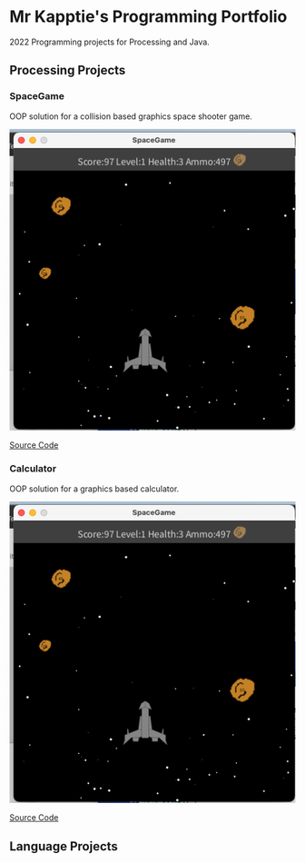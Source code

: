 # Mr Kapptie's Programming Portfolio

2022 Programming projects for Processing and Java.

## Processing Projects

### SpaceGame
OOP solution for a collision based graphics space shooter game. 

![SpaceGame](https://github.com/kappter/a1programmingprojects/blob/gh-pages/images/spacegame.png?raw=true)

[Source Code](https://github.com/kappter/a1programmingprojects/blob/gh-pages/src/SpaceGame.zip)

### Calculator
OOP solution for a graphics based calculator. 

![Calculator](https://github.com/kappter/a1programmingprojects/blob/gh-pages/images/spacegame.png?raw=true)

[Source Code](https://github.com/kappter/a1programmingprojects/blob/gh-pages/src/SpaceGame.zip)

## Language Projects

